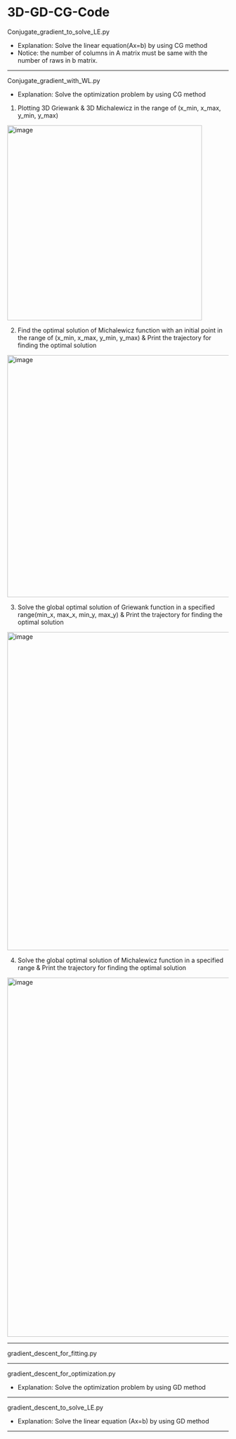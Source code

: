 # 3D-GD-CG-Code
Conjugate_gradient_to_solve_LE.py
- Explanation: Solve the linear equation(Ax=b) by using CG method
- Notice: the number of columns in A matrix must be same with the number of raws in b matrix.


--------------------

Conjugate_gradient_with_WL.py
- Explanation: Solve the optimization problem by using CG method

1. Plotting 3D Griewank & 3D Michalewicz in the range of (x_min, x_max, y_min, y_max)
<img width="443" alt="image" src="https://user-images.githubusercontent.com/72294130/174853264-4c370bb3-3e3a-4057-b758-d8998f8c15de.png">

2. Find the optimal solution of Michalewicz function with an initial point in the range of (x_min, x_max, y_min, y_max) & Print the trajectory for finding the optimal solution
<img width="550" alt="image" src="https://user-images.githubusercontent.com/72294130/174853582-74a38b7b-0d77-471f-a120-8ae3379567ce.png">

3. Solve the global optimal solution of Griewank function in a specified range(min_x, max_x, min_y, max_y) & Print the trajectory for finding the optimal solution
<img width="723" alt="image" src="https://user-images.githubusercontent.com/72294130/174853777-606dfe83-989f-4805-ac0d-0ac6eee61c4c.png">

4. Solve the global optimal solution of Michalewicz function in a specified range & Print the trajectory for finding the optimal solution
<img width="816" alt="image" src="https://user-images.githubusercontent.com/72294130/174854038-fe3d075a-d2e3-4502-a4dd-d294dfcb4565.png">


--------------------

gradient_descent_for_fitting.py



--------------------

gradient_descent_for_optimization.py
- Explanation: Solve the optimization problem by using GD method


--------------------

gradient_descent_to_solve_LE.py
- Explanation: Solve the linear equation (Ax=b) by using GD method



--------------------
